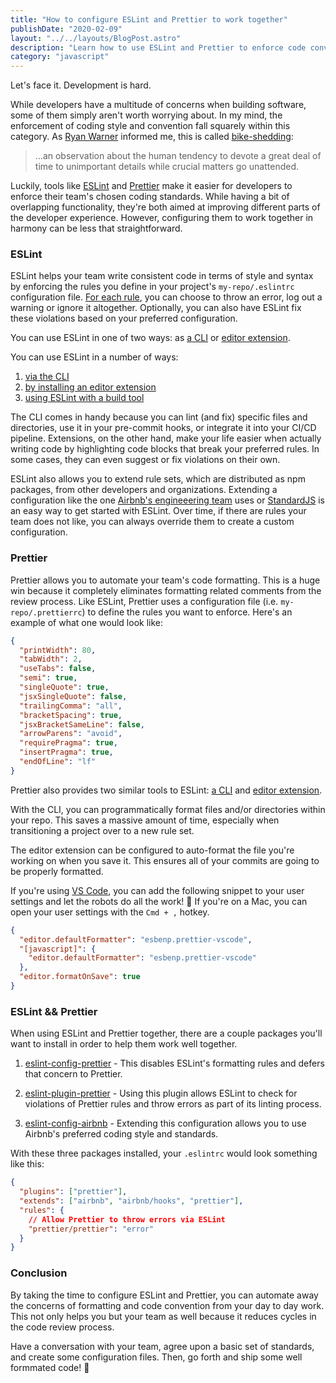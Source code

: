 ```yaml
---
title: "How to configure ESLint and Prettier to work together"
publishDate: "2020-02-09"
layout: "../../layouts/BlogPost.astro"
description: "Learn how to use ESLint and Prettier to enforce code conventions and formatting."
category: "javascript"
---
```


Let's face it. Development is hard.

While developers have a multitude of concerns when building software, some of them simply aren't worth worrying about. In my mind, the enforcement of coding style and convention fall squarely within this category. As <a href="https://ryan.warner.codes/" target="_blank" >Ryan Warner</a> informed me, this is called <a href="https://whatis.techtarget.com/definition/Parkinsons-law-of-triviality-bikeshedding" target="_blank">bike-shedding</a>:

> ...an observation about the human tendency to devote a great deal of time to unimportant details while crucial matters go unattended.

Luckily, tools like <a href="https://eslint.org/" target="_blank">ESLint</a> and <a href="https://prettier.io/" target="_blank">Prettier</a> make it easier for developers to enforce their team's chosen coding standards. While having a bit of overlapping functionality, they're both aimed at improving different parts of the developer experience. However, configuring them to work together in harmony can be less that straightforward.

### ESLint

ESLint helps your team write consistent code in terms of style and syntax by enforcing the rules you define in your project's `my-repo/.eslintrc` configuration file. <a href="https://eslint.org/docs/rules/" target="_blank">For each rule</a>, you can choose to throw an error, log out a warning or ignore it altogether. Optionally, you can also have ESLint fix these violations based on your preferred configuration.

You can use ESLint in one of two ways: as <a href="https://eslint.org/docs/user-guide/" target="_blank">a CLI</a> or <a href="https://github.com/Microsoft/vscode-eslint" target="_blank">editor extension</a>.

You can use ESLint in a number of ways:

<ol>
  <li>
    <a href="https://eslint.org/docs/user-guide/" target="_blank">
      via the CLI
    </a>
  </li>
  <li>
    <a href="https://github.com/Microsoft/vscode-eslint" target="_blank">
      by installing an editor extension
    </a>
  </li>
  <li>
    <a href="https://webpack.js.org/loaders/eslint-loader/" target="_blank">
      using ESLint with a build tool
    </a>
  </li>
</ol>

The CLI comes in handy because you can lint (and fix) specific files and directories, use it in your pre-commit hooks, or integrate it into your CI/CD pipeline. Extensions, on the other hand, make your life easier when actually writing code by highlighting code blocks that break your preferred rules. In some cases, they can even suggest or fix violations on their own.

ESLint also allows you to extend rule sets, which are distributed as npm packages, from other developers and organizations. Extending a configuration like the one <a href="https://www.npmjs.com/package/eslint-config-airbnb" target="_blank">Airbnb's engineeering team</a> uses or <a href="https://github.com/standard/standard" target="_blank">StandardJS</a> is an easy way to get started with ESLint. Over time, if there are rules your team does not like, you can always override them to create a custom configuration.

### Prettier

Prettier allows you to automate your team's code formatting. This is a huge win because it completely eliminates formatting related comments from the review process. Like ESLint, Prettier uses a configuration file (i.e. `my-repo/.prettierrc`) to define the rules you want to enforce. Here's an example of what one would look like:

```json
{
  "printWidth": 80,
  "tabWidth": 2,
  "useTabs": false,
  "semi": true,
  "singleQuote": true,
  "jsxSingleQuote": false,
  "trailingComma": "all",
  "bracketSpacing": true,
  "jsxBracketSameLine": false,
  "arrowParens": "avoid",
  "requirePragma": true,
  "insertPragma": true,
  "endOfLine": "lf"
}
```

Prettier also provides two similar tools to ESLint: <a href="https://prettier.io/docs/en/cli.html" target="_blank">a CLI</a> and <a href="https://github.com/prettier/prettier-vscode" target="_blank">editor extension</a>.

With the CLI, you can programmatically format files and/or directories within your repo. This saves a massive amount of time, especially when transitioning a project over to a new rule set.

The editor extension can be configured to auto-format the file you're working on when you save it. This ensures all of your commits are going to be properly formatted.

If you're using <a href="https://code.visualstudio.com/" target="_blank">VS Code</a>, you can add the following snippet to your user settings and let the robots do all the work! 🤖 If you're on a Mac, you can open your user settings with the `Cmd + ,` hotkey.

```json
{
  "editor.defaultFormatter": "esbenp.prettier-vscode",
  "[javascript]": {
    "editor.defaultFormatter": "esbenp.prettier-vscode"
  },
  "editor.formatOnSave": true
}
```

### ESLint && Prettier

When using ESLint and Prettier together, there are a couple packages you'll want to install in order to help them work well together.

1. <a href="https://www.npmjs.com/package/eslint-config-prettier" target="\_blank">eslint-config-prettier</a> - This disables ESLint's formatting rules and defers that concern to Prettier.

2. <a href="https://www.npmjs.com/package/eslint-plugin-prettier" target="\_blank">eslint-plugin-prettier</a> - Using this plugin allows ESLint to check for violations of Prettier rules and throw errors as part of its linting process.

3. <a href="https://www.npmjs.com/package/eslint-config-airbnb" target="_blank">eslint-config-airbnb</a> - Extending this configuration allows you to use Airbnb's preferred coding style and standards.

With these three packages installed, your `.eslintrc` would look something like this:

```json
{
  "plugins": ["prettier"],
  "extends": ["airbnb", "airbnb/hooks", "prettier"],
  "rules": {
    // Allow Prettier to throw errors via ESLint
    "prettier/prettier": "error"
  }
}
```

### Conclusion

By taking the time to configure ESLint and Prettier, you can automate away the concerns of formatting and code convention from your day to day work. This not only helps you but your team as well because it reduces cycles in the code review process.

Have a conversation with your team, agree upon a basic set of standards, and create some configuration files. Then, go forth and ship some well formmated code! 🚀
